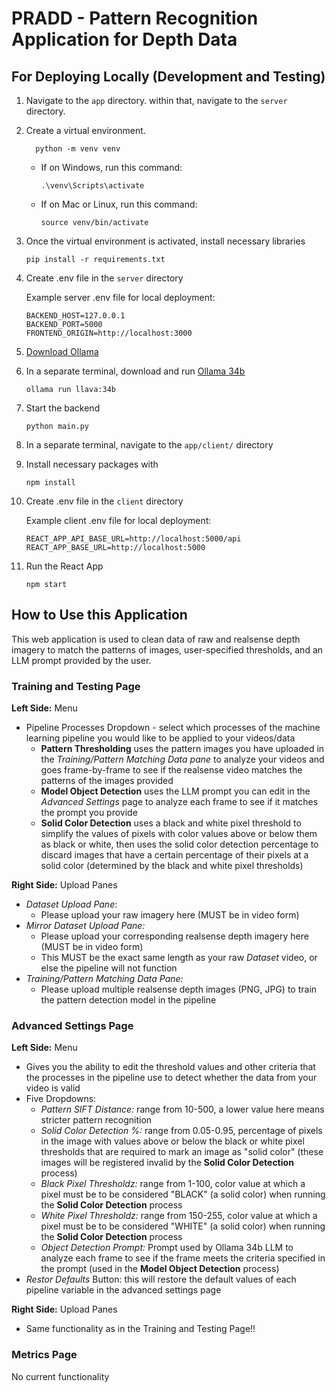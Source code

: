 # PRADD - Pattern Recognition Application for Depth Data

## For Deploying Locally (Development and Testing)

1. Navigate to the `app` directory. within that, navigate to the `server` directory.
2. Create a virtual environment.
   ```shell
     python -m venv venv
     ```
   * If on Windows, run this command:
     ```shell
     .\venv\Scripts\activate
     ```
   * If on Mac or Linux, run this command:
     ```shell
     source venv/bin/activate
     ```
3. Once the virtual environment is activated, install necessary libraries
   ```shell
   pip install -r requirements.txt
   ```
4. Create .env file in the `server` directory

   Example server .env file for local deployment:
   ```env
   BACKEND_HOST=127.0.0.1
   BACKEND_PORT=5000
   FRONTEND_ORIGIN=http://localhost:3000
   ```
6. [Download Ollama](https://ollama.com/download)
7. In a separate terminal, download and run [Ollama 34b](https://ollama.com/library/llava:34b)
   ```shell
   ollama run llava:34b
   ```
8. Start the backend
   ```shell
   python main.py
   ```
9. In a separate terminal, navigate to the `app/client/` directory
10. Install necessary packages with
    ```shell
    npm install
    ```
11. Create .env file in the `client` directory

    Example client .env file for local deployment:
    ```env
    REACT_APP_API_BASE_URL=http://localhost:5000/api
    REACT_APP_BASE_URL=http://localhost:5000
    ```
12. Run the React App
    ```shell
    npm start
    ```


## How to Use this Application

This web application is used to clean data of raw and realsense depth imagery to match the patterns of images, user-specified thresholds, and an LLM prompt provided by the user. 

### Training and Testing Page

**Left Side:** Menu
* Pipeline Processes Dropdown - select which processes of the machine learning pipeline you would like to be applied to your videos/data
    * **Pattern Thresholding** uses the pattern images you have uploaded in the *Training/Pattern Matching Data pane* to analyze your videos and goes frame-by-frame to see if the realsense video matches the patterns of the images provided
    * **Model Object Detection** uses the LLM prompt you can edit in the *Advanced Settings* page to analyze each frame to see if it matches the prompt you provide
    * **Solid Color Detection** uses a black and white pixel threshold to simplify the values of pixels with color values above or below them as black or white, then uses the solid color detection percentage to discard images that have a certain percentage of their pixels at a solid color (determined by the black and white pixel thresholds)

**Right Side:** Upload Panes
* *Dataset Upload Pane*:
    * Please upload your raw imagery here (MUST be in video form)
* *Mirror Dataset Upload Pane:*
    * Please upload your corresponding realsense depth imagery here (MUST be in video form)
    * This MUST be the exact same length as your raw *Dataset* video, or else the pipeline will not function
* *Training/Pattern Matching Data Pane:*
    * Please upload multiple realsense depth images (PNG, JPG) to train the pattern detection model in the pipeline


      
### Advanced Settings Page

**Left Side:** Menu
* Gives you the ability to edit the threshold values and other criteria that the processes in the pipeline use to detect whether the data from your video is valid
* Five Dropdowns:
    * *Pattern SIFT Distance:* range from 10-500, a lower value here means stricter pattern recognition
    * *Solid Color Detection %:* range from 0.05-0.95, percentage of pixels in the image with values above or below the black or white pixel thresholds that are required to mark an image as "solid color" (these images will be registered invalid by the **Solid Color Detection** process)
    * *Black Pixel Thresholdz:* range from 1-100, color value at which a pixel must be to be considered "BLACK" (a solid color) when running the **Solid Color Detection** process
    * *White Pixel Thresholdz:* range from 150-255, color value at which a pixel must be to be considered "WHITE" (a solid color) when running the **Solid Color Detection** process
    * *Object Detection Prompt:* Prompt used by Ollama 34b LLM to analyze each frame to see if the frame meets the criteria specified in the prompt (used in the **Model Object Detection** process)
* *Restor Defaults* Button: this will restore the default values of each pipeline variable in the advanced settings page

**Right Side:** Upload Panes
* Same functionality as in the Training and Testing Page!!



### Metrics Page

No current functionality
